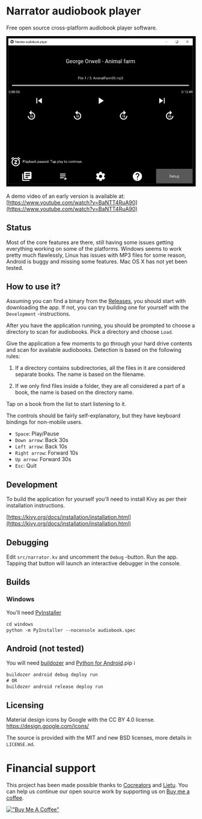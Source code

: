 # Narrator audiobook player

Free open source cross-platform audiobook player software.

![Screenshot](playing.png?raw=true "Playing screen")

A demo video of an early version is available at:
[https://www.youtube.com/watch?v=BaNTT4RuA90](https://www.youtube.com/watch?v=BaNTT4RuA90)


## Status

Most of the core features are there, still having some issues getting everything working
on some of the platforms. Windows seems to work pretty much flawlessly, Linux has issues
with MP3 files for some reason, Android is buggy and missing some features. Mac OS X
has not yet been tested.


## How to use it?

Assuming you can find a binary from the [Releases](https://github.com/lietu/narrator/releases), you should start with downloading the app. If
not, you can try building one for yourself with the `Development` -instructions.

After you have the application running, you should be prompted to choose a
directory to scan for audiobooks. Pick a directory and choose `Load`.

Give the application a few moments to go through your hard drive contents and
scan for available audiobooks. Detection is based on the following rules:

1) If a directory contains subdirectories, all the files in it are considered
separate books. The name is based on the filename.

2) If we only find files inside a folder, they are all considered a part of a
book, the name is based on the directory name.

Tap on a book from the list to start listening to it.

The controls should be fairly self-explanatory, but they have keyboard bindings
for non-mobile users.

 * `Space`: Play/Pause
 * `Down arrow`: Back 30s
 * `Left arrow`: Back 10s
 * `Right arrow`: Forward 10s
 * `Up arrow`: Forward 30s
 * `Esc`: Quit


## Development

To build the application for yourself you'll need to install Kivy as per their
installation instructions.

[https://kivy.org/docs/installation/installation.html](https://kivy.org/docs/installation/installation.html)

## Debugging

Edit `src/narrator.kv` and uncomment the `Debug` -button. Run the app. Tapping
that button will launch an interactive debugger in the console.


## Builds

### Windows

You'll need [PyInstaller](http://www.pyinstaller.org)

```
cd windows
python -m PyInstaller --noconsole audiobook.spec
```

## Android (not tested)

You will need [buildozer](https://github.com/kivy/buildozer) and [Python for
Android](https://github.com/kivy/python-for-android/).pip i


```
buildozer android debug deploy run
# OR
buildozer android release deploy run
```


## Licensing

Material design icons by Google with the CC BY 4.0 license. 
https://design.google.com/icons/

The source is provided with the MIT and new BSD licenses, more details in
`LICENSE.md`.


# Financial support

This project has been made possible thanks to [Cocreators](https://cocreators.ee) and [Lietu](https://lietu.net). You can help us continue our open source work by supporting us on [Buy me a coffee](https://www.buymeacoffee.com/cocreators).

[!["Buy Me A Coffee"](https://www.buymeacoffee.com/assets/img/custom_images/orange_img.png)](https://www.buymeacoffee.com/cocreators)

